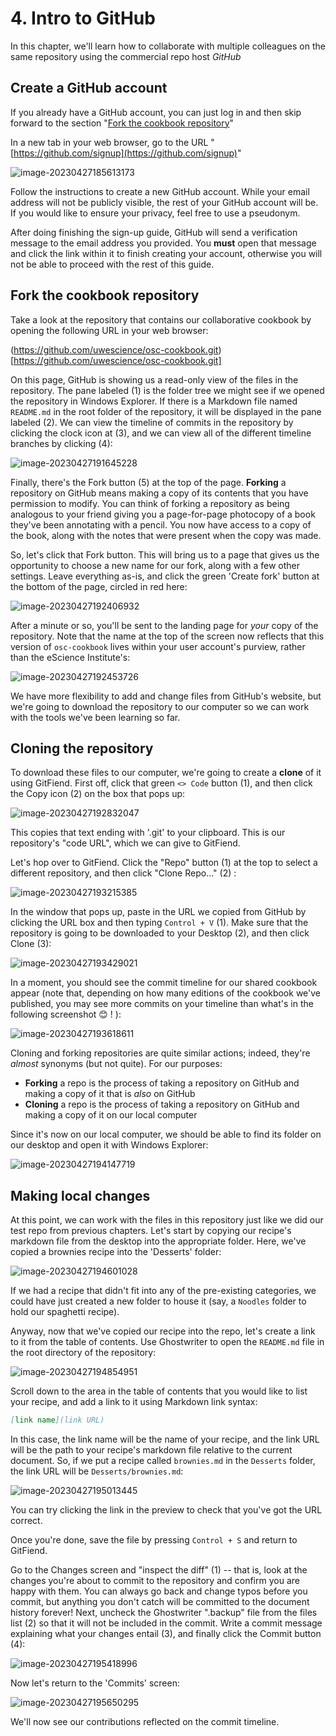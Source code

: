 # 4. Intro to GitHub

In this chapter, we'll learn how to collaborate with multiple colleagues on the same repository using the commercial repo host *GitHub*

## Create a GitHub account

If you already have a GitHub account, you can just log in and then skip forward to the section "[Fork the cookbook repository](#Fork-the-cookbook-repository)"

In a new tab in your web browser, go to the URL "[https://github.com/signup](https://github.com/signup)"

![image-20230427185613173](assets/image-20230427185613173.png)

Follow the instructions to create a new GitHub account. While your email address will not be publicly visible, the rest of your GitHub account will be. If you would like to ensure your privacy, feel free to use a pseudonym.

After doing finishing the sign-up guide, GitHub will send a verification message to the email address you provided. You **must** open that message and click the link within it to finish creating your account, otherwise you will not be able to proceed with the rest of this guide.

## Fork the cookbook repository

Take a look at the repository that contains our collaborative cookbook by opening the following URL in your web browser:

(https://github.com/uwescience/osc-cookbook.git)[https://github.com/uwescience/osc-cookbook.git]

On this page, GitHub is showing us a read-only view of the files in the repository. The pane labeled (1) is the folder tree we might see if we opened the repository in Windows Explorer. If there is a Markdown file named `README.md` in the root folder of the repository, it will be displayed in the pane labeled (2). We can view the timeline of commits in the repository by clicking the clock icon at (3), and we can view all of the different timeline branches by clicking (4):

![image-20230427191645228](assets/github-repo.png)

Finally, there's the Fork button (5) at the top of the page. **Forking** a repository on GitHub means making a copy of its contents that you have permission to modify. You can think of forking a repository as being analogous to your friend giving you a page-for-page photocopy of a book they've been annotating with a pencil. You now have access to a copy of the book, along with the notes that were present when the copy was made.

So, let's click that Fork button. This will bring us to a page that gives us the opportunity to choose a new name for our fork, along with a few other settings. Leave everything as-is, and click the green 'Create fork' button at the bottom of the page, circled in red here:

![image-20230427192406932](assets/github-fork.png)

After a minute or so, you'll be sent to the landing page for *your* copy of the repository. Note that the name at the top of the screen now reflects that this version of `osc-cookbook` lives within your user account's purview, rather than the eScience Institute's:

![image-20230427192453726](assets/image-20230427192453726.png)

We have more flexibility to add and change files from GitHub's website, but we're going to download the repository to our computer so we can work with the tools we've been learning so far.

##  Cloning the repository

To download these files to our computer, we're going to create a **clone** of it using GitFiend. First off, click that green `<> Code` button (1), and then click the Copy icon (2) on the box that pops up:

![image-20230427192832047](assets/github-code-url.png)

This copies that text ending with '.git' to your clipboard. This is our repository's "code URL", which we can give to GitFiend.

Let's hop over to GitFiend. Click the "Repo" button (1) at the top to select a different repository, and then click "Clone Repo..." (2) :

![image-20230427193215385](assets/gitfiend-clone.png)

In the window that pops up, paste in the URL we copied from GitHub by clicking the URL box and then typing `Control + V`  (1). Make sure that the repository is going to be downloaded to your Desktop (2), and then click Clone (3):

![image-20230427193429021](assets/clone-settings.png)

In a moment, you should see the commit timeline for our shared cookbook appear (note that, depending on how many editions of the cookbook we've published, you may see more commits on your timeline than what's in the following screenshot 😊 ! ):

![image-20230427193618611](assets/cookbook-root.png)

Cloning and forking repositories are quite similar actions; indeed, they're *almost* synonyms (but not quite). For our purposes:

- **Forking** a repo is the process of taking a repository on GitHub and making a copy of it that is *also* on GitHub
- **Cloning** a repo is the process of taking a repository on GitHub and making a copy of it on our local computer

Since it's now on our local computer, we should be able to find its folder on our desktop and open it with Windows Explorer:

![image-20230427194147719](assets/repo-clone-files.png)

## Making local changes

At this point, we can work with the files in this repository just like we did our test repo from previous chapters. Let's start by copying our recipe's markdown file from the desktop into the appropriate folder. Here, we've copied a brownies recipe into the 'Desserts' folder:

![image-20230427194601028](assets/brownies.png)

If we had a recipe that didn't fit into any of the pre-existing categories, we could have just created a new folder to house it (say, a `Noodles` folder to hold our spaghetti recipe). 

Anyway, now that we've copied our recipe into the repo, let's create a link to it from the table of contents. Use Ghostwriter to open the `README.md` file in the root directory of the repository:

![image-20230427194854951](assets/cookbook-readme.png)

Scroll down to the area in the table of contents that you would like to list your recipe, and add a link to it using Markdown link syntax:

```markdown
[link name](link URL)
```

In this case, the link name will be the name of your recipe, and the link URL will be the path to your recipe's markdown file relative to the current document. So, if we put a recipe called `brownies.md` in the `Desserts` folder, the link URL will be `Desserts/brownies.md`:

![image-20230427195013445](assets/image-20230427195013445.png)

You can try clicking the link in the preview to check that you've got the URL correct.

Once you're done, save the file by pressing `Control + S` and return to GitFiend.

Go to the Changes screen and "inspect the diff" (1) -- that is, look at the changes you're about to commit to the repository and confirm you are happy with them. You can always go back and change typos before you commit, but anything you don't catch will be committed to the document history forever! Next, uncheck the Ghostwriter ".backup" file from the files list (2) so that it will not be included in the commit. Write a commit message explaining what your changes entail (3), and finally click the Commit button (4): 

![image-20230427195418996](assets/recipe-commit.png)

Now let's return to the 'Commits' screen:

![image-20230427195650295](assets/cookbook-new-commit-in-timeline.png)

We'll now see our contributions reflected on the commit timeline.

